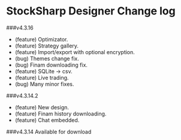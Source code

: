 StockSharp Designer Change log
========================
###v4.3.16
* (feature) Optimizator.
* (feature) Strategy gallery.
* (feature) Import/export with optional encryption.
* (bug) Themes change fix.
* (bug) Finam downloading fix.
* (feature) SQLite -> csv.
* (feature) Live trading.
* (bug) Many minor fixes.

###v4.3.14.2
* (feature) New design.
* (feature) Finam history downloading.
* (feature) Chat embedded.

###v4.3.14
Available for download